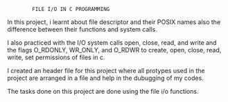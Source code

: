 			FILE I/O IN C PROGRAMMING


In this project, i learnt about file descriptor and their POSIX names also the difference between their functions and system calls.


I also practiced with the I/O system calls open, close, read, and write and the flags O_RDONLY, WR_ONLY, and O_RDWR to create, open, close, read, write, set permissions of files in c.


I created an header file for this project where all protypes used in the project are arranged in a file and help in the dubugging of my codes.


The tasks done on this project are done using the file i/o functions.
